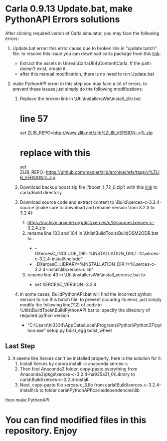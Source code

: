 # Carla 0.9.13 Update.bat, make PythonAPI Errors solutions
After cloning required verion of Carla simulator, you may face the following errors:
1. Update.bat error: this error cause due to broken link in "update batch" file. to resolve this issue you can download carla package from this [link](http://carla-assets.s3.us-east-005.backblazeb2.com/20211112_d5cfa12.tar.gz):
   * Extract the assets in Unreal\CarlaUE4\Content\Carla. If the path doesn't exist, create it.
   * after this manual modification, there is no need to run Update.bat

2. make PythonAPI error: in this step you may face a lot of errors. to prevent these issues just simply do the following modifications:
   1. Replace the broken link in <path-to-carla>\Util\InstallersWin\install_zlib.bat
      # line 57
      set ZLIB_REPO=http://www.zlib.net/zlib%ZLIB_VERSION:.=%.zip
      # replace with this
      set ZLIB_REPO=https://github.com/madler/zlib/archive/refs/tags/v%ZLIB_VERSION%.zip

   2. Download backup boost zip file (‘boost_1_72_0.zip’) with this [link](https://carla-releases.s3.us-east-005.backblazeb2.com/Backup/boost_1_72_0.zip) to carla/Build directory.
   3. Download source code and extract content to <path-to-carla>\Build\xerces-c-3.2.4-source (make sure to download and rename version from 3.2.3 to 3.2.4):
      1. https://archive.apache.org/dist/xerces/c/3/sources/xerces-c-3.2.4.zip
      2. rename line 103 and 104 in <path-to-carla>\Utils\BuildTools\BuildOSM2ODR.bat to :
          * -DXercesC_INCLUDE_DIR=%INSTALLATION_DIR:/=\%\xerces-c-3.2.4-install\include^
          * -DXercesC_LIBRARY=%INSTALLATION_DIR:/=\%\xerces-c-3.2.4-install\lib\xerces-c.lib^
      3. rename line 43 in <path-to-carla>\Util\InstallersWin\install_xercesc.bat to:
          * set XERCESC_VERSION=3.2.4

    4. in some cases, BuildPythonAPI.bat will find the incorrect python version to run this batch file. to prevent occuring its error, just simply modify the following line(112) of code in <path-to-carla>\Utils\BuildTools\BuildPythonAPI.bat to: specify the directory of required python version
          * "C:\Users\hi3334\AppData\Local\Programs\Python\Python37\python.exe" setup.py bdist_egg bdist_wheel
      
  ## Last Step ##
   3. It seems like Xerces can't be installed properly, here is the solution for it.
      1. Install Xerces by conda install -c anaconda xerces-c
      2. Then find Anaconda3 folder, copy-paste everything from Anaconda3\pkgs\xerces-c-3.2.4-ha925a31_0\Library to carla\Build\xerces-c-3.2.4-install.
      3. Next, copy-paste file xerces-c_3.lib from carla\Build\xerces-c-3.2.4-install\lib to folder carla\PythonAPI\carla\dependencies\lib

then make PythonAPI.
# You can find modified files in this repository. Enjoy
